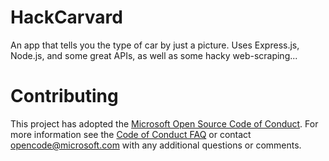 # HackCarvard
An app that tells you the type of car by just a picture.
Uses Express.js, Node.js, and some great APIs, as well as some hacky web-scraping...


# Contributing

This project has adopted the [Microsoft Open Source Code of Conduct](https://opensource.microsoft.com/codeofconduct/). For more information see the [Code of Conduct FAQ](https://opensource.microsoft.com/codeofconduct/faq/) or contact [opencode@microsoft.com](mailto:opencode@microsoft.com) with any additional questions or comments.
